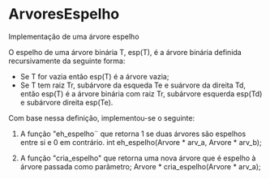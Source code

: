 # ArvoresEspelho
Implementação de uma árvore espelho

O espelho de uma árvore binária T, esp(T), é a árvore binária definida recursivamente da seguinte forma:
- Se T for vazia então esp(T) é a árvore vazia;
- Se T tem raiz Tr, subárvore da esqueda Te e suárvore da direita Td, então esp(T) é a árvore binária com raiz Tr, subárvore esquerda esp(Td) e subárvore direita esp(Te).

Com base nessa definição, implementou-se o seguinte:
1) A função "eh_espelho¨ que retorna 1 se duas árvores são espelhos entre si e 0 em contrário.
int eh_espelho(Arvore * arv_a, Arvore * arv_b);

2) A função "cria_espelho" que retorna uma nova árvore que é espelho à árvore passada como parâmetro;
Arvore * cria_espelho(Arvore * arv_a);
